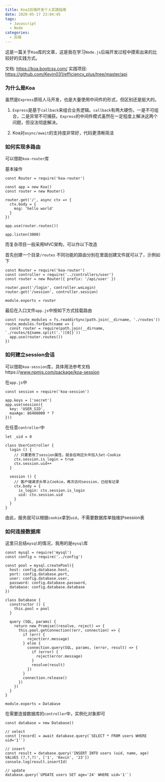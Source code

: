 ```yaml
---
title: Koa2后端开发个人实践指南
date: 2020-05-17 23:04:45
tags:
  - Javascript
  - Node
categories:
  - 后端
---
```


这是一篇关于``Koa``库的文章，这是我在学习``Node.js``后端开发过程中摸索出来的比较好的实践方式。

文档: https://koa.bootcss.com/
实践项目: https://github.com/Kevin031/efficiency_plus/tree/master/api


### 为什么是Koa

虽然是``Express``原班人马开发，也是大量使用中间件的形式，但区别还是挺大的。

1. ``Express``是基于``callback``来组合业务逻辑。``callback``有两大硬伤，一是不可组合，二是异常不可捕获。``Express``的中间件模式虽然在一定程度上解决这两个问题，但没法彻底解决。

2. Koa对``async/await``的支持度非常好，代码更清晰简洁

### 如何实现多路由

可以借助``koa-router``库

基本操作

```
const Router = require('koa-router')

const app = new Koa()
const router = new Router()

router.get('/', async ctx => {
  ctx.body = {
    msg: 'hello world'
  }
})

app.use(router.routes())

app.listen(3000)
```

而复杂项目一般采用MVC架构，可以作以下改造

首先创建一个目录``/routes``
不同功能的路由分别在里面创建文件就可以了，示例如下

```
const Router = require('koa-router')
const controller = require('../controllers/user')
const router = new Router({ prefix: '/api/user' })

router.post('/login', controller.wxLogin)
router.get('/session', controller.session)

module.exports = router
```

最后在入口文件``app.js``中按如下方式挂载路由

```
const route_modules = fs.readdirSync(path.join(__dirname, './routes'))
route_modules.forEach(name => {
  const router = require(path.join(__dirname, `./routes/${name.split('.')[0]}`))
  app.use(router.routes())
})
```

### 如何建立session会话

可以借助``koa-session``库，具体用法参考文档https://www.npmjs.com/package/koa-session

在``app.js``中
```
const session = require('koa-session')

app.keys = ['secret']
app.use(session({
  key: 'USER_SID',
  maxAge: 86400000 * 7
}))
```

在任意``controller``中

```
let _uid = 0

class UserController {
  login () {
    // 只要更改了session属性，就会在响应头中加入Set-Cookie
    ctx.session.is_login = true
    ctx.session.uid++
  }

  session () {
    // 客户端请求头带上Cookie，再次访问session，已经有记录
    ctx.body = {
      is_login: ctx.session.is_login
      uid: ctx.session.uid
    }
  }
}
```

由此，服务就可以根据``cookie``拿到``uid``，不需要数据库单独维护session表

### 如何连接数据库

这里只总结``mysql``的情况，我用的是``mysql``库

```
const mysql = require('mysql')
const config = require('../config')

const pool = mysql.createPool({
  host: config.database.host,
  port: config.database.port,
  user: config.database.user,
  password: config.database.password,
  database: config.database.database
})

class Database {
  constructor () {
    this.pool = pool
  }

  query (SQL, params) {
    return new Promise((resolve, reject) => {
      this.pool.getConnection((err, connection) => {
        if (err) {
          reject(err.message)
        } else {
          connection.query(SQL, params, (error, result) => {
            if (error) {
              reject(error.message)
            }
            resolve(result)
          })
        }
        connection.release()
      })
    })  
  }
}

module.exports = Database
```

在需要连接数据库的``controller``中，实例化对象即可

```
const database = new Database()

// select
const [record] = await database.query(`SELECT * FROM users WHERE uid='1'`)

// insert
const result = database.query('INSERT INTO users (uid, name, age) VALUES (?,?,?)', ['1', 'Kevin', '23'])
console.log(result.insertId)

// update
database.query(`UPDATE users SET age='24' WHERE uid='1'`)
```
